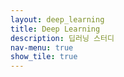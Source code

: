 ```yaml
---
layout: deep_learning
title: Deep Learning
description: 딥러닝 스터디
nav-menu: true
show_tile: true  
---
```



<!-- deep_learning.html 레이아웃 페이지 -->